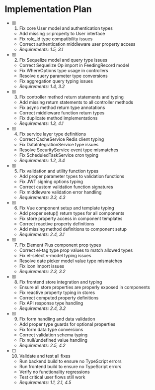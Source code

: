 # Implementation Plan

- [x] 1. Fix core User model and authentication types

  - Add missing `id` property to User interface
  - Fix role_id type compatibility issues
  - Correct authentication middleware user property access
  - _Requirements: 1.5, 3.1_

- [x] 2. Fix Sequelize model and query type issues
  - Correct Sequelize Op import in FeedingRecord model
  - Fix WhereOptions type usage in controllers
  - Resolve query parameter type conversions
  - Fix aggregation query typing issues
  - _Requirements: 1.4, 3.2_

- [x] 3. Fix controller method return statements and typing
  - Add missing return statements to all controller methods
  - Fix async method return type annotations
  - Correct middleware function return types
  - Fix duplicate method implementations
  - _Requirements: 1.3, 4.1_

- [x] 4. Fix service layer type definitions



  - Correct CacheService Redis client typing
  - Fix DataIntegrationService type issues
  - Resolve SecurityService event type mismatches
  - Fix ScheduledTaskService cron typing
  - _Requirements: 1.2, 3.4_

- [x] 5. Fix validation and utility function types



  - Add proper parameter types to validation functions
  - Fix JWT signing options typing
  - Correct custom validation function signatures
  - Fix middleware validation error handling
  - _Requirements: 3.3, 4.3_

- [x] 6. Fix Vue component setup and template typing




  - Add proper setup() return types for all components
  - Fix store property access in component templates
  - Correct reactive property definitions
  - Add missing method definitions to component setup
  - _Requirements: 2.4, 3.1_

- [x] 7. Fix Element Plus component prop types


  - Correct el-tag type prop values to match allowed types
  - Fix el-select v-model typing issues
  - Resolve date picker model value type mismatches
  - Fix icon import issues
  - _Requirements: 2.3, 3.2_

- [x] 8. Fix frontend store integration and typing

  - Ensure all store properties are properly exposed in components
  - Fix reactive property typing in stores
  - Correct computed property definitions
  - Fix API response type handling
  - _Requirements: 2.4, 3.2_

- [x] 9. Fix form handling and data validation
  - Add proper type guards for optional properties
  - Fix form data type conversions
  - Correct validation schema typing
  - Fix null/undefined value handling
  - _Requirements: 2.5, 4.2_

- [ ] 10. Validate and test all fixes


  - Run backend build to ensure no TypeScript errors
  - Run frontend build to ensure no TypeScript errors
  - Verify no functionality regressions
  - Test critical user flows still work
  - _Requirements: 1.1, 2.1, 4.5_